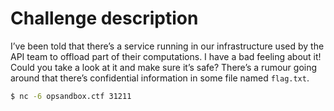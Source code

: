 # Challenge description

I’ve been told that there’s a service running in our infrastructure
used by the API team to offload part of their computations. I
have a bad feeling about it! Could you take a look at it and make
sure it’s safe? There’s a rumour going around that there’s
confidential information in some file named `flag.txt`.

```bash
$ nc -6 opsandbox.ctf 31211
```